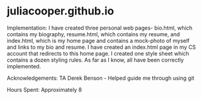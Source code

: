 # juliacooper.github.io

Implementation: I have created three personal web pages- bio.html, which
  contains my biography, resume.html, which contains my resume, and index.html,
  which is my home page and contains a mock-photo of myself and links to my
  bio and resume. I have created an index.html page in my CS account that
  redirects to this home page. I created one style sheet which contains a dozen
  styling rules. As far as I know, all have been correctly implemented.

Acknowledgements: TA Derek Benson - Helped guide me through using git

Hours Spent: Approximately 8
